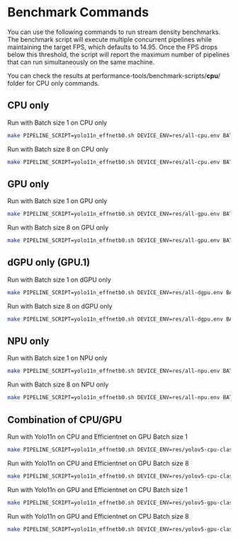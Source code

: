 # Benchmark Commands

You can use the following commands to run stream density benchmarks. The benchmark script will execute multiple concurrent pipelines while maintaining the target FPS, which defaults to 14.95. Once the FPS drops below this threshold, the script will report the maximum number of pipelines that can run simultaneously on the same machine.

You can check the results at performance-tools/benchmark-scripts/**cpu**/ folder for CPU only commands.

## CPU only

Run with Batch size 1 on CPU only

```bash
make PIPELINE_SCRIPT=yolo11n_effnetb0.sh DEVICE_ENV=res/all-cpu.env BATCH_SIZE=1 RESULTS_DIR=cpu benchmark-stream-density
```

Run with Batch size 8 on CPU only

```bash
make PIPELINE_SCRIPT=yolo11n_effnetb0.sh DEVICE_ENV=res/all-cpu.env BATCH_SIZE=8 RESULTS_DIR=cpubatch8 benchmark-stream-density
```

## GPU only

Run with Batch size 1 on GPU only

```bash
make PIPELINE_SCRIPT=yolo11n_effnetb0.sh DEVICE_ENV=res/all-gpu.env BATCH_SIZE=1 RESULTS_DIR=gpu benchmark-stream-density 
```

Run with Batch size 8 on GPU only

```bash
make PIPELINE_SCRIPT=yolo11n_effnetb0.sh DEVICE_ENV=res/all-gpu.env BATCH_SIZE=8 RESULTS_DIR=gpubatch8 benchmark-stream-density 
```

## dGPU only (GPU.1)

Run with Batch size 1 on dGPU only

```bash
make PIPELINE_SCRIPT=yolo11n_effnetb0.sh DEVICE_ENV=res/all-dgpu.env BATCH_SIZE=1 RESULTS_DIR=dgpu benchmark-stream-density 
```

Run with Batch size 8 on dGPU only

```bash
make PIPELINE_SCRIPT=yolo11n_effnetb0.sh DEVICE_ENV=res/all-dgpu.env BATCH_SIZE=8 RESULTS_DIR=dgpubatch8 benchmark-stream-density 
```

## NPU only

Run with Batch size 1 on NPU only

```bash
make PIPELINE_SCRIPT=yolo11n_effnetb0.sh DEVICE_ENV=res/all-npu.env BATCH_SIZE=1 RESULTS_DIR=npu benchmark-stream-density 
```

Run with Batch size 8 on NPU only

```bash
make PIPELINE_SCRIPT=yolo11n_effnetb0.sh DEVICE_ENV=res/all-npu.env BATCH_SIZE=8 RESULTS_DIR=npubatch8 benchmark-stream-density 
```

## Combination of CPU/GPU

Run with Yolo11n on CPU and Efficientnet on GPU Batch size 1

```bash
make PIPELINE_SCRIPT=yolo11n_effnetb0.sh DEVICE_ENV=res/yolov5-cpu-class-gpu.env BATCH_SIZE=1 RESULTS_DIR=yolocpuclassgpu benchmark-stream-density 
```

Run with Yolo11n on CPU and Efficientnet on GPU Batch size 8

```bash
make PIPELINE_SCRIPT=yolo11n_effnetb0.sh DEVICE_ENV=res/yolov5-cpu-class-gpu.env BATCH_SIZE=8 RESULTS_DIR=yolocpuclassgpubatch8 benchmark-stream-density 
```

Run with Yolo11n on GPU and Efficientnet on CPU Batch size 1

```bash
make PIPELINE_SCRIPT=yolo11n_effnetb0.sh DEVICE_ENV=res/yolov5-gpu-class-cpu.env BATCH_SIZE=1 RESULTS_DIR=yologpuclasscpu benchmark-stream-density 
```

Run with Yolo11n on GPU and Efficientnet on CPU Batch size 8

```bash
make PIPELINE_SCRIPT=yolo11n_effnetb0.sh DEVICE_ENV=res/yolov5-gpu-class-cpu.env BATCH_SIZE=8 RESULTS_DIR=yologpuclasscpubatch8 benchmark-stream-density 
```
